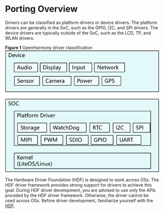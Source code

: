 # Porting Overview<a name="EN-US_TOPIC_0000001154372312"></a>

Drivers can be classified as platform drivers or device drivers. The platform drivers are generally in the SoC, such as the GPIO, I2C, and SPI drivers. The device drivers are typically outside of the SoC, such as the LCD, TP, and WLAN drivers.

**Figure  1**  OpenHarmony driver classification<a name="fig08631434121"></a>  
![](figures/openharmony-driver-classification.png "openharmony-driver-classification")

The Hardware Driver Foundation \(HDF\) is designed to work across OSs. The HDF driver framework provides strong support for drivers to achieve this goal. During HDF driver development, you are advised to use only the APIs provided by the HDF driver framework. Otherwise, the driver cannot be used across OSs. Before driver development, familiarize yourself with the  [HDF](../driver/driver-hdf-overview.md).

